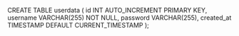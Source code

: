 CREATE TABLE userdata (
id INT AUTO_INCREMENT PRIMARY KEY,
username VARCHAR(255) NOT NULL,
password VARCHAR(255),
created_at TIMESTAMP DEFAULT CURRENT_TIMESTAMP
);
